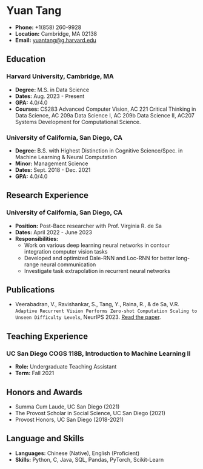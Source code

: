 # Yuan Tang

- **Phone:** +1(858) 260-9928  
- **Location:** Cambridge, MA 02138  
- **Email:** [yuantang@g.harvard.edu](mailto:yuantang@g.harvard.edu)

## Education

### Harvard University, Cambridge, MA
- **Degree:** M.S. in Data Science
- **Dates:** Aug. 2023 - Present
- **GPA:** 4.0/4.0
- **Courses:** CS283 Advanced Computer Vision, AC 221 Critical Thinking in Data Science, AC 209a Data Science I, AC 209b Data Science II, AC207 Systems Development for Computational Science. 

### University of California, San Diego, CA
- **Degree:** B.S. with Highest Distinction in Cognitive Science/Spec. in Machine Learning & Neural Computation
- **Minor:** Management Science
- **Dates:** Sept. 2018 - Dec. 2021
- **GPA:** 4.0/4.0 

## Research Experience

### University of California, San Diego, CA
- **Position:** Post-Bacc researcher with Prof. Virginia R. de Sa
- **Dates:** April 2022 - June 2023
- **Responsibilities:**
  - Work on various deep learning neural networks in contour integration computer vision tasks
  - Developed and optimized Dale-RNN and Loc-RNN for better long-range neural communication
  - Investigate task extrapolation in recurrent neural networks

## Publications

- Veerabadran, V., Ravishankar, S., Tang, Y., Raina, R., & de Sa, V.R. `Adaptive Recurrent Vision Performs Zero-shot Computation Scaling to Unseen Difficulty Levels`, NeurIPS 2023. [Read the paper](https://openreview.net/forum?id=iqezE0EyXq).


## Teaching Experience

### UC San Diego COGS 118B, Introduction to Machine Learning II
- **Role:** Undergraduate Teaching Assistant
- **Term:** Fall 2021

## Honors and Awards

- Summa Cum Laude, UC San Diego (2021)
- The Provost Scholar in Social Science, UC San Diego (2021)
- Provost Honors, UC San Diego (2018-2021)

## Language and Skills

- **Languages:** Chinese (Native), English (Proficient)
- **Skills:** Python, C, Java, SQL, Pandas, PyTorch, Scikit-Learn

